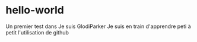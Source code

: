 # hello-world
Un premier test dans 
Je suis GlodiParker
Je suis en train d'apprendre peti à petit l'utilisation de github
